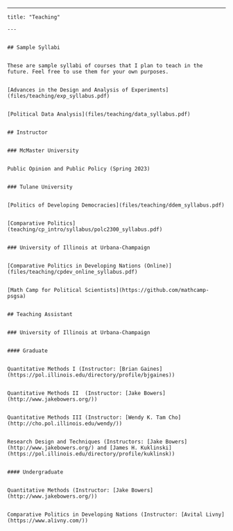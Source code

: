 ---
	title: "Teaching"
	
	---
	

	## Sample Syllabi
	

	These are sample syllabi of courses that I plan to teach in the future. Feel free to use them for your own purposes.
	

	[Advances in the Design and Analysis of Experiments](files/teaching/exp_syllabus.pdf)
	

	[Political Data Analysis](files/teaching/data_syllabus.pdf)
	

	## Instructor
	

	### McMaster University
	

	Public Opinion and Public Policy (Spring 2023)
	

	### Tulane University
	

	[Politics of Developing Democracies](files/teaching/ddem_syllabus.pdf)
	

	[Comparative Politics](teaching/cp_intro/syllabus/polc2300_syllabus.pdf)
	

	### University of Illinois at Urbana-Champaign
	

	[Comparative Politics in Developing Nations (Online)](files/teaching/cpdev_online_syllabus.pdf)
	

	[Math Camp for Political Scientists](https://github.com/mathcamp-psgsa)
	

	## Teaching Assistant
	

	### University of Illinois at Urbana-Champaign
	

	#### Graduate
	

	Quantitative Methods I (Instructor: [Brian Gaines](https://pol.illinois.edu/directory/profile/bjgaines))
	

	Quantitative Methods II  (Instructor: [Jake Bowers](http://www.jakebowers.org/))
	

	Quantitative Methods III (Instructor: [Wendy K. Tam Cho](http://cho.pol.illinois.edu/wendy/))
	

	Research Design and Techniques (Instructors: [Jake Bowers](http://www.jakebowers.org/) and [James H. Kuklinski](https://pol.illinois.edu/directory/profile/kuklinsk))
	

	#### Undergraduate
	

	Quantitative Methods (Instructor: [Jake Bowers](http://www.jakebowers.org/))
	

	Comparative Politics in Developing Nations (Instructor: [Avital Livny](https://www.alivny.com/))


	


